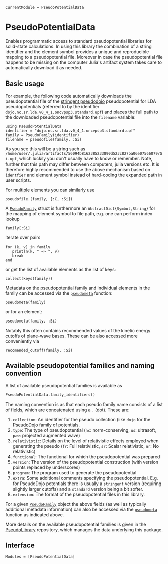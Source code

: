 ```@meta
CurrentModule = PseudoPotentialData
```

# PseudoPotentialData

Enables programmatic access to
standard pseudopotential libraries for solid-state calculations.
In using this library the combination of a string identifier and the element
symbol provides a unique and reproducible mapping to a pseudopotential file.
Moreover in case the pseudopotential file
happens to be missing on the computer Julia's artifact system takes
care to automatically download it as needed.

## Basic usage

For example, the following code automatically downloads the pseudopotential
file of the [stringent pseudodojo](http://www.pseudo-dojo.org/) pseudopotential
for LDA pseudopotentials (referred to by the identifier `dojo.nc.sr.lda.v0_4_1.oncvpsp3.standard.upf`)
and places the full path to the downloaded pseudopotential file into the `filename` variable:

```@example index-example
using PseudoPotentialData
identifier = "dojo.nc.sr.lda.v0_4_1.oncvpsp3.standard.upf"
family = PseudoFamily(identifier)
filename = pseudofile(family, :Si)
```
As you see this will be a string such as
`/home/user/.julia/artifacts/56094b8162385233890d523c827ba06e07566079/Si.upf`,
which luckily you don't usually have to know or remember.
Note, further that this path may differ between computers,
julia versions etc.
It is therefore highly recommended to use the above mechanism
based on `identfier` and element symbol instead of hard-coding
the expanded path in user scripts.

For multiple elements you can similarly use
```@example index-example
pseudofile.(family, [:C, :Si])
```

A [`PseudoFamily`](@ref) struct is furthermore an `AbstractDict{Symbol,String}`
for the mapping of element symbol to file path, e.g. one can perform
index lookup
```@example index-example
family[:Si]
```
iterate over pairs
```@example index-example
for (k, v) in family
   println(k, " => ", v)
   break
end
```
or get the list of available elements as the list of keys:
```@example index-example
collect(keys(family))
```

Metadata on the pseudopotential family and individual elements
in the family can be accessed via the [`pseudometa`](@ref) function:
```@example index-example
pseudometa(family)
```
or for an element:
```@example index-example
pseudometa(family, :Si)
```
Notably this often contains recommended values of the kinetic energy
cutoffs of plane-wave bases. These can be also accessed more conveniently via
```@example index-example
recomended_cutoff(family, :Si)
```

## Available pseudopotential families and naming convention
A list of available pseudopotential families is available as
```@example index-example
PseudoPotentialData.family_identifiers()
```

The naming convention is as that each pseudo family name consists
of a list of fields, which are concatenated using a `.` (dot).
These are:
1. `collection`: An identifier for the pseudo collection (like `dojo` for the [PseudoDojo](http://www.pseudo-dojo.org/) family of potentials.
2. `type`: The type of pseudopotential (`nc`: norm-conserving, `us`: ultrasoft, `paw`: projected  augmented wave)
3. `relativistic`: Details on the level of relativistic effects employed when generating the pseudo (`fr`: Full relativistic, `sr`: Scalar relativistic, `nr`: No relativistic)
4. `functional`: The functional for which the pseudopotential was prepared
5. `version`: The version of the pseudopotential construction (with version points replaced by underscores)
6. `program`: The program used to generate the pseudopotential
7. `extra`: Some additional comments specifying the pseudopotential.
   E.g. for PseudoDojo potentials there is usually a `stringent` version
   (requiring slightly larger cutoffs) and a `standard` version being a bit softer.
8. `extension`: The format of the pseudopotential files in this library.

For a given [`PseudoFamily`](@ref) object the above fields
(as well as typically additional metadata information) can also be
accessed via the [`pseudometa`](@ref) function as indicated above.

More details on the available pseudopotential families is given in the
[PseudoLibrary](https://github.com/JuliaMolSim/PseudoLibrary)
repository, which manages the data underlying this package.

## Interface

```@autodocs
Modules = [PseudoPotentialData]
```
